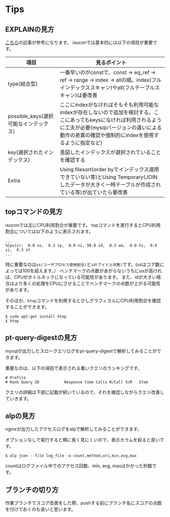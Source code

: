 # Tips

## EXPLAINの見方
[こちら](https://nishinatoshiharu.com/explain_overview/)の記事が参考になります。
isuconでは基本的には以下の項目が重要です。

|項目|見るポイント|
|--|--|
|type(結合型)|一番早いのがconstで、const -> eq_ref -> ref -> range -> index -> allの順。index(フルインデックススキャン)やall(フルテーブルスキャン)は要改善|
|possible_keys(選択可能なインデックス)|ここにindexがなければそもそも利用可能なindexが存在しないので追加を検討する。ここにあってもkeysになければ利用されるように工夫が必要(mysqlバージョンの違いによる動作の差異の確認や強制的にindexを使用するように指定など)|
|key(選択されたインデックス)|意図したインデックスが選択されていることを確認する|
|Extra|Using filesort(order byでインデックス適用できていない等)とUsing Temporary(JOINしたデータが大きく一時テーブルが作成されている等)が出ていたら要改善|

## topコマンドの見方
isuconでは主にCPU利用割合が重要です。
topコマンドを実行するとCPU利用割合については以下のように表示されます。

```
...
%Cpu(s):  0.0 us,  0.3 sy,  0.0 ni, 99.0 id,  0.3 wa,  0.0 hi,  0.0 si,  0.3 st
...
```

特に重要なのは`us(ユーザプロセス使用割合)`と`id(アイドル状態)`です。(usはコア数によっては100を超えます。）
ベンチマークの点数があがらないうちにusが高ければ、CPUがボトルネックになっている可能性があります。
また、idが大きい場合はより多くの処理をCPUにさせることでベンチマークの点数が上がる可能性があります。


そのほか、`htop`コマンドを利用すると少しグラフィカルにCPU利用割合を確認することができます。
```
$ sudo apt-get install htop
$ htop
```
 
## pt-query-digestの見方
mysqlが出力したスロークエリログをpt-query-digestで解析してみることができます。

重要なのは、以下の項目で表示される重いクエリのランキングです。
```
# Profile
# Rank Query ID           Response time Calls R/Call V/M   Item
```

クエリの詳細は下部に記載が続いているので、それを確認しながらクエリ改善していきます。

## alpの見方
nginxが出力したアクセスログをalpで解析してみることができます。

オプションなしで実行すると横に長く見にくいので、表示カラムを絞ると良いです。

```
$ alp json --file log_file -o count,method,uri,min,avg,max
```
countはログファイル中でのアクセス回数、min, avg, maxはかかった秒数です。

## ブランチの切り方
作業ブランチでスコア改善をした際、pushする前にブランチ名にスコアの点数を付けておくのも良いと思います。
